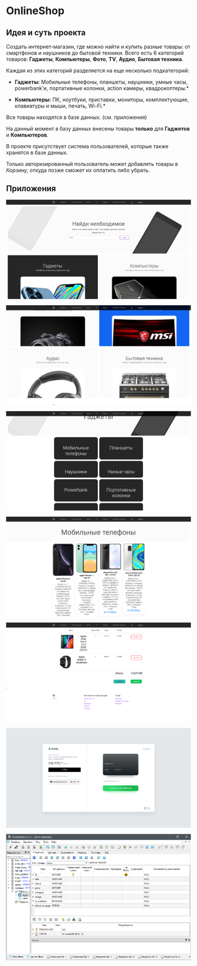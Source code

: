 # OnlineShop


## Идея и суть проекта

Создать интернет-магазин, где можно найти и купить разные товары: от смартфонов и наушников до бытовой техники. Всего есть 6 категорий товаров: **Гаджеты**, **Компьютеры**, **Фото**, **TV**, **Аудио**, **Бытовая техника**.

Каждая из этих категорий разделяется на еще несколько подкатегорий:

- **Гаджеты:** Мобильные телефоны, планшеты, наушники, умные часы, powerbank'и, портативные колонки, action камеры, квадрокоптеры.*

- **Компьютеры:** ПК, ноутбуки, приставки, мониторы, комплектующие, клавиатуры и мыши, печать, Wi-Fi.*


Все товары находятся в базе данных. (см. приложения)

На данный момент в базу данных внесены товары **только** для **Гаджетов** и **Компьютеров**.

В проекте присутствует система пользователей, которые также хранятся в базе данных.

Только авторизированный пользователь может добавлять товары в *Корзину,* откуда позже сможет их оплатить либо убрать.

## Приложения

![image1](media/image1.png)

![image2](media/image2.png)

![image3](media/image3.png)

![image4](media/image4.png)

![image5](media/image5.png)

![image6](media/image6.png)

![image7](media/image7.png)
